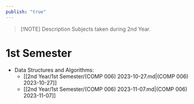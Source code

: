 ```yaml
---
publish: "true"
---
```

> [!NOTE] Description
> Subjects taken during 2nd Year.


# 1st Semester
- Data Structures and Algorithms: 
    - [[2nd Year/1st Semester/(COMP 006) 2023-10-27.md|(COMP 006) 2023-10-27]]
    - [[2nd Year/1st Semester/(COMP 006) 2023-11-07.md|(COMP 006) 2023-11-07]]

